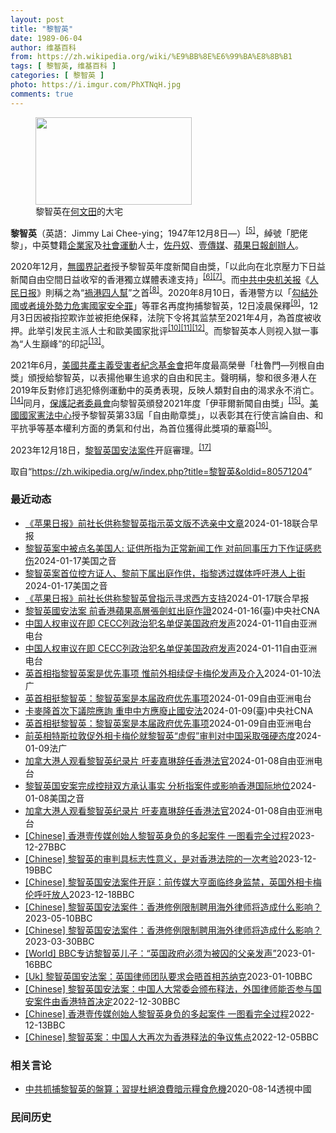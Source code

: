 ```yaml
---
layout: post
title: "黎智英"
date: 1989-06-04
author: 维基百科
from: https://zh.wikipedia.org/wiki/%E9%BB%8E%E6%99%BA%E8%8B%B1
tags: [ 黎智英, 维基百科 ]
categories: [ 黎智英 ]
photo: https://i.imgur.com/PhXTNqH.jpg
comments: true
---
```

<div class="mw-content-ltr mw-parser-output" lang="zh" dir="ltr"><div id="noteTA-97071178" class="noteTA"><div class="noteTA-group"><div data-noteta-group-source="module" data-noteta-group="IT"></div></div><div class="noteTA-local"><div data-noteta-code="zh:巧克力; zh-tw:巧克力; zh-hk:朱古力; zh-cn:巧克力;"></div><div data-noteta-code="zh-tw:黑道; zh-hk:黑社會; zh-cn:黑社会;"></div><div data-noteta-code="zh-tw:飯店; zh-hk:酒店; zh-cn:饭店;"></div><div data-noteta-code="zh-tw:伍佛維茲; zh-hk:沃夫維茲 ;zh-cn:沃尔福威茨;"></div></div></div>

<figure typeof="mw:File/Thumb"><a href="/wiki/File:Jimmy_Lai_Chee-ying_home_in_Ho_Man_Tin_20200418.png" class="mw-file-description"><img src="//upload.wikimedia.org/wikipedia/commons/thumb/9/9f/Jimmy_Lai_Chee-ying_home_in_Ho_Man_Tin_20200418.png/250px-Jimmy_Lai_Chee-ying_home_in_Ho_Man_Tin_20200418.png" decoding="async" width="250" height="140" class="mw-file-element" srcset="//upload.wikimedia.org/wikipedia/commons/thumb/9/9f/Jimmy_Lai_Chee-ying_home_in_Ho_Man_Tin_20200418.png/375px-Jimmy_Lai_Chee-ying_home_in_Ho_Man_Tin_20200418.png 1.5x, //upload.wikimedia.org/wikipedia/commons/thumb/9/9f/Jimmy_Lai_Chee-ying_home_in_Ho_Man_Tin_20200418.png/500px-Jimmy_Lai_Chee-ying_home_in_Ho_Man_Tin_20200418.png 2x" data-file-width="861" data-file-height="481"></a><figcaption>黎智英在<a href="/wiki/%E4%BD%95%E6%96%87%E7%94%B0" title="何文田">何文田</a>的大宅</figcaption></figure>
<p><b>黎智英</b>（英語：<span lang="en">Jimmy Lai Chee-ying</span>；1947年12月8日<span class="useeditintro" title="Template:BLP editintro">—</span>）<sup id="cite_ref-8" class="reference"><a href="#cite_note-8">[5]</a></sup>，綽號「肥佬黎」，中英雙籍<a href="/wiki/%E4%BC%81%E4%B8%9A%E5%AE%B6" title="企业家">企業家</a>及<a href="/wiki/%E7%A4%BE%E6%9C%83%E9%81%8B%E5%8B%95" title="社會運動">社會運動</a>人士，<a href="/wiki/%E4%BD%90%E4%B8%B9%E5%A5%B4" title="佐丹奴">佐丹奴</a>、<a href="/wiki/%E5%A3%B9%E5%82%B3%E5%AA%92" title="壹傳媒">壹傳媒</a>、<a href="/wiki/%E8%98%8B%E6%9E%9C%E6%97%A5%E5%A0%B1_(%E9%A6%99%E6%B8%AF)" title="蘋果日報 (香港)">蘋果日報</a><a href="/wiki/%E5%89%B5%E8%BE%A6%E4%BA%BA" class="mw-redirect" title="創辦人">創辦人</a>。
</p><p>2020年12月，<a href="/wiki/%E7%84%A1%E5%9C%8B%E7%95%8C%E8%A8%98%E8%80%85" class="mw-redirect" title="無國界記者">無國界記者</a>授予黎智英年度新聞自由獎，「以此向在北京壓力下日益新聞自由空間日益收窄的香港獨立媒體表達支持」<sup id="cite_ref-9" class="reference"><a href="#cite_note-9">[6]</a></sup><sup id="cite_ref-10" class="reference"><a href="#cite_note-10">[7]</a></sup>。而<a href="/wiki/%E4%B8%AD%E5%85%B1%E4%B8%AD%E5%A4%AE%E6%9C%BA%E5%85%B3%E6%8A%A5" title="中共中央机关报">中共中央机关报</a>《<a href="/wiki/%E4%BA%BA%E6%B0%91%E6%97%A5%E6%8A%A5" title="人民日报">人民日报</a>》則稱之為“<a href="/wiki/%E7%A5%B8%E6%B8%AF%E5%9B%9B%E4%BA%BA%E5%B8%AE" title="祸港四人帮">禍港四人幫</a>”之首<sup id="cite_ref-王平2019_11-0" class="reference"><a href="#cite_note-王平2019-11">[8]</a></sup>。2020年8月10日，香港警方以「<a href="/wiki/%E4%B8%AD%E8%8F%AF%E4%BA%BA%E6%B0%91%E5%85%B1%E5%92%8C%E5%9C%8B%E9%A6%99%E6%B8%AF%E7%89%B9%E5%88%A5%E8%A1%8C%E6%94%BF%E5%8D%80%E7%B6%AD%E8%AD%B7%E5%9C%8B%E5%AE%B6%E5%AE%89%E5%85%A8%E6%B3%95" title="中華人民共和國香港特別行政區維護國家安全法">勾結外國或者境外勢力危害國家安全罪</a>」等罪名再度拘捕黎智英，12日凌晨保釋<sup id="cite_ref-auto_12-0" class="reference"><a href="#cite_note-auto-12">[9]</a></sup>，12月3日因被指控欺诈並被拒绝保释，法院下令将其监禁至2021年4月，為首度被收押。此举引发民主派人士和歐美國家批评<sup id="cite_ref-13" class="reference"><a href="#cite_note-13">[10]</a></sup><sup id="cite_ref-14" class="reference"><a href="#cite_note-14">[11]</a></sup><sup id="cite_ref-over100_15-0" class="reference"><a href="#cite_note-over100-15">[12]</a></sup>。而黎智英本人则视入獄一事為“人生巔峰”的印記<sup id="cite_ref-16" class="reference"><a href="#cite_note-16">[13]</a></sup>。
</p><p>2021年6月，<a href="/wiki/%E5%85%B1%E7%94%A2%E4%B8%BB%E7%BE%A9%E5%8F%97%E9%9B%A3%E8%80%85%E7%B4%80%E5%BF%B5%E5%9F%BA%E9%87%91%E6%9C%83" title="共產主義受難者紀念基金會">美國共產主義受害者紀念基金會</a>把年度最高榮譽「杜魯門—列根自由獎」頒授給黎智英，以表揚他畢生追求的自由和民主。聲明稱，黎和很多港人在2019年反對修訂逃犯條例運動中的英勇表現，反映人類對自由的渴求永不消亡。<sup id="cite_ref-17" class="reference"><a href="#cite_note-17">[14]</a></sup>同月，<a href="/wiki/%E4%BF%9D%E8%AD%B7%E8%A8%98%E8%80%85%E5%A7%94%E5%93%A1%E6%9C%83" title="保護記者委員會">保護記者委員會</a>向黎智英頒發2021年度「伊菲爾新聞自由獎」<sup id="cite_ref-18" class="reference"><a href="#cite_note-18">[15]</a></sup>。<a href="/wiki/%E5%9C%8B%E5%AE%B6%E6%86%B2%E6%B3%95%E4%B8%AD%E5%BF%83" title="國家憲法中心">美國國家憲法中心</a>授予黎智英第33屆「自由勛章獎」，以表彰其在行使言論自由、和平抗爭等基本權利方面的勇氣和付出，為首位獲得此獎項的華裔<sup id="cite_ref-19" class="reference"><a href="#cite_note-19">[16]</a></sup>。
</p><p>2023年12月18日，<a href="/w/index.php?title=%E9%BB%8E%E6%99%BA%E8%8B%B1%E5%9B%BD%E5%AE%89%E6%B3%95%E6%A1%88%E4%BB%B6&amp;action=edit&amp;redlink=1" class="new" title="黎智英国安法案件（页面不存在）">黎智英国安法案件</a>开庭審理。<sup id="cite_ref-20" class="reference"><a href="#cite_note-20">[17]</a></sup>
</p>
<meta property="mw:PageProp/toc">
</div><!--esi <esi:include src="/esitest-fa8a495983347898/content" /> --><noscript><img src="https://login.wikimedia.org/wiki/Special:CentralAutoLogin/start?type=1x1" alt="" width="1" height="1" style="border: none; position: absolute;"></noscript>
<div class="printfooter" data-nosnippet="">取自“<a dir="ltr" href="https://zh.wikipedia.org/w/index.php?title=黎智英&amp;oldid=80571204">https://zh.wikipedia.org/w/index.php?title=黎智英&amp;oldid=80571204</a>”</div><div id="recent-news"><h3>最近动态</h3><ul><li><a href="https://nodebe4.github.io/waimei/2024-01-18/%E8%8B%B9%E6%9E%9C%E6%97%A5%E6%8A%A5-%E5%89%8D%E7%A4%BE%E9%95%BF%E4%BE%9B%E7%A7%B0%E9%BB%8E%E6%99%BA%E8%8B%B1%E6%8C%87%E7%A4%BA%E8%8B%B1%E6%96%87%E7%89%88%E4%B8%8D%E9%80%89%E4%BA%B2%E4%B8%AD%E6%96%87%E7%AB%A0" title="《苹果日报》前社长供称黎智英指示英文版不选亲中文章—— 壹传媒集团创办人黎智英案继续审理，《苹果日报》前社长张剑虹出庭作供称，黎智英曾指示《苹果日报》的英文版不要选登亲中文章。 综合《明报》和《...">《苹果日报》前社长供称黎智英指示英文版不选亲中文章</a><time>2024-01-18</time><a class="tag">联合早报</a></li>
<li><a href="https://nodebe4.github.io/waimei/2024-01-17/%E9%BB%8E%E6%99%BA%E8%8B%B1%E6%A1%88%E4%B8%AD%E8%A2%AB%E7%82%B9%E5%90%8D%E7%BE%8E%E5%9B%BD%E4%BA%BA-%E8%AF%81%E4%BE%9B%E6%89%80%E6%8C%87%E4%B8%BA%E6%AD%A3%E5%B8%B8%E6%96%B0%E9%97%BB%E5%B7%A5%E4%BD%9C-%E5%AF%B9%E5%89%8D%E5%90%8C%E4%BA%8B%E5%8E%8B%E5%8A%9B%E4%B8%8B%E4%BD%9C%E8%AF%81%E6%84%9F%E6%82%B2%E4%BC%A4" title="黎智英案中被点名美国人: 证供所指为正常新闻工作 对前同事压力下作证感悲伤—— Wed, 17 Jan 2024 22:39:19 GMT 资料照片: 2023年12月18日《苹果日报》创办人黎...">黎智英案中被点名美国人: 证供所指为正常新闻工作 对前同事压力下作证感悲伤</a><time>2024-01-17</time><a class="tag">美国之音</a></li>
<li><a href="https://nodebe4.github.io/waimei/2024-01-17/%E9%BB%8E%E6%99%BA%E8%8B%B1%E6%A1%88%E9%A6%96%E4%BD%8D%E6%8E%A7%E6%96%B9%E8%AF%81%E4%BA%BA-%E9%BB%8E%E5%89%8D%E4%B8%8B%E5%B1%9E%E5%87%BA%E5%BA%AD%E4%BD%9C%E4%BE%9B-%E6%8C%87%E9%BB%8E%E9%80%8F%E8%BF%87%E5%AA%92%E4%BD%93%E5%91%BC%E5%90%81%E6%B8%AF%E4%BA%BA%E4%B8%8A%E8%A1%97" title="黎智英案首位控方证人、黎前下属出庭作供，指黎透过媒体呼吁港人上街—— Wed, 17 Jan 2024 14:07:21 GMT 资料照：香港警察在正在审理香港壹传媒创办人黎智英案的香港西九龙法...">黎智英案首位控方证人、黎前下属出庭作供，指黎透过媒体呼吁港人上街</a><time>2024-01-17</time><a class="tag">美国之音</a></li>
<li><a href="https://nodebe4.github.io/waimei/2024-01-17/%E8%8B%B9%E6%9E%9C%E6%97%A5%E6%8A%A5-%E5%89%8D%E7%A4%BE%E9%95%BF%E4%BE%9B%E7%A7%B0%E9%BB%8E%E6%99%BA%E8%8B%B1%E6%9B%BE%E6%8C%87%E7%A4%BA%E5%AF%BB%E6%B1%82%E8%A5%BF%E6%96%B9%E6%94%AF%E6%8C%81" title="《苹果日报》前社长供称黎智英曾指示寻求西方支持—— 壹传媒集团创办人黎智英案有新进展，《苹果日报》前社长张剑虹出庭作供称，黎智英曾指示通过报纸寻求西方的关注和支持，甚至制裁。 综合《明报》和香港...">《苹果日报》前社长供称黎智英曾指示寻求西方支持</a><time>2024-01-17</time><a class="tag">联合早报</a></li>
<li><a href="https://nodebe4.github.io/waimei/2024-01-16/%E9%BB%8E%E6%99%BA%E8%8B%B1%E5%9C%8B%E5%AE%89%E6%B3%95%E6%A1%88-%E5%89%8D%E9%A6%99%E6%B8%AF%E8%98%8B%E6%9E%9C%E9%AB%98%E5%B1%A4%E5%BC%B5%E5%8A%8D%E8%99%B9%E5%87%BA%E5%BA%AD%E4%BD%9C%E8%AD%89" title="黎智英國安法案 前香港蘋果高層張劍虹出庭作證—— （中央社記者張謙香港17日電）香港壹傳媒集團創辦人黎智英及其經營的3家公司涉嫌違反國安法的案件今天續審，前蘋果日報高層張劍虹首次以從犯證人身分出...">黎智英國安法案 前香港蘋果高層張劍虹出庭作證</a><time>2024-01-16</time><a class="tag">(臺)中央社CNA</a></li>
<li><a href="https://nodebe4.github.io/waimei/2024-01-11/%E4%B8%AD%E5%9B%BD%E4%BA%BA%E6%9D%83%E5%AE%A1%E8%AE%AE%E5%9C%A8%E5%8D%B3-CECC%E5%88%97%E6%94%BF%E6%B2%BB%E7%8A%AF%E5%90%8D%E5%8D%95%E4%BF%83%E7%BE%8E%E5%9B%BD%E6%94%BF%E5%BA%9C%E5%8F%91%E5%A3%B0" title="中国人权审议在即 CECC列政治犯名单促美国政府发声—— 美国CECC发布一份涵盖36人的名单，包括传媒大亨黎智英（左）、社运人士黄之锋（中），以及支联会前副主席邹幸彤（右）。 RFA组推特图 ...">中国人权审议在即 CECC列政治犯名单促美国政府发声</a><time>2024-01-11</time><a class="tag">自由亚洲电台</a></li>
<li><a href="https://nodebe4.github.io/waimei/2024-01-11/%E4%B8%AD%E5%9B%BD%E4%BA%BA%E6%9D%83%E5%AE%A1%E8%AE%AE%E5%9C%A8%E5%8D%B3-CECC%E5%88%97%E6%94%BF%E6%B2%BB%E7%8A%AF%E5%90%8D%E5%8D%95%E4%BF%83%E7%BE%8E%E5%9B%BD%E6%94%BF%E5%BA%9C%E5%8F%91%E5%A3%B0" title="中国人权审议在即 CECC列政治犯名单促美国政府发声—— 美国CECC发布一份涵盖36人的名单，包括传媒大亨黎智英（左）、社运人士黄之锋（中），以及支联会前副主席邹幸彤（右）。 RFA组推特图 ...">中国人权审议在即 CECC列政治犯名单促美国政府发声</a><time>2024-01-11</time><a class="tag">自由亚洲电台</a></li>
<li><a href="https://nodebe4.github.io/waimei/2024-01-10/%E8%8B%B1%E9%A6%96%E7%9B%B8%E6%8C%87%E9%BB%8E%E6%99%BA%E8%8B%B1%E6%A1%88%E6%98%AF%E4%BC%98%E5%85%88%E4%BA%8B%E9%A1%B9-%E6%83%9F%E5%89%8D%E5%A4%96%E7%9B%B8%E7%BB%AD%E4%BF%83%E5%8D%A1%E6%A2%85%E4%BC%A6%E5%8F%91%E5%A3%B0%E5%8F%8A%E4%BB%8B%E5%85%A5" title="英首相指黎智英案是优先事项 惟前外相续促卡梅伦发声及介入—— 10/01/2024 - 09:20 英国首相辛伟诚在香港传媒大亨黎智英被控「串谋勾结外国势力」一案开审后翌日，覆函前港督彭定康，强...">英首相指黎智英案是优先事项 惟前外相续促卡梅伦发声及介入</a><time>2024-01-10</time><a class="tag">法广</a></li>
<li><a href="https://nodebe4.github.io/waimei/2024-01-09/%E8%8B%B1%E9%A6%96%E7%9B%B8%E6%8C%BA%E9%BB%8E%E6%99%BA%E8%8B%B1-%E9%BB%8E%E6%99%BA%E8%8B%B1%E6%A1%88%E6%98%AF%E6%9C%AC%E5%B1%8A%E6%94%BF%E5%BA%9C%E4%BC%98%E5%85%88%E4%BA%8B%E9%A1%B9" title="英首相挺黎智英：黎智英案是本届政府优先事项—— 英国首相苏纳克在黎智英案件开审后首度发声，赞扬黎智英是“言论自由的捍卫者”。 法新社图片 香港传媒大亨黎智英被控&quot;串谋勾结外国势力&amp;qu...">英首相挺黎智英：黎智英案是本届政府优先事项</a><time>2024-01-09</time><a class="tag">自由亚洲电台</a></li>
<li><a href="https://nodebe4.github.io/waimei/2024-01-09/%E5%8D%A1%E9%BA%A5%E9%9A%86%E9%A6%96%E6%AC%A1%E4%B8%8B%E8%AD%B0%E9%99%A2%E6%87%89%E8%A9%A2-%E9%87%8D%E7%94%B3%E4%B8%AD%E6%96%B9%E6%87%89%E5%BB%A2%E6%AD%A2%E5%9C%8B%E5%AE%89%E6%B3%95" title="卡麥隆首次下議院應詢 重申中方應廢止國安法—— （中央社記者陳韻聿倫敦9日專電）英國外相卡麥隆今天接受國會下議院外交事務委員會業務質詢，期間針對「黎智英案」重申中國應廢止國家安全法、黎智英遭遇的...">卡麥隆首次下議院應詢 重申中方應廢止國安法</a><time>2024-01-09</time><a class="tag">(臺)中央社CNA</a></li>
<li><a href="https://nodebe4.github.io/waimei/2024-01-09/%E8%8B%B1%E9%A6%96%E7%9B%B8%E6%8C%BA%E9%BB%8E%E6%99%BA%E8%8B%B1-%E9%BB%8E%E6%99%BA%E8%8B%B1%E6%A1%88%E6%98%AF%E6%9C%AC%E5%B1%8A%E6%94%BF%E5%BA%9C%E4%BC%98%E5%85%88%E4%BA%8B%E9%A1%B9" title="英首相挺黎智英：黎智英案是本届政府优先事项—— 英国首相苏纳克在黎智英案件开审后首度发声，赞扬黎智英是“言论自由的捍卫者”。 法新社图片 香港传媒大亨黎智英被控&quot;串谋勾结外国势力&amp;qu...">英首相挺黎智英：黎智英案是本届政府优先事项</a><time>2024-01-09</time><a class="tag">自由亚洲电台</a></li>
<li><a href="https://nodebe4.github.io/waimei/2024-01-09/%E5%89%8D%E8%8B%B1%E7%9B%B8%E7%89%B9%E6%96%AF%E6%8B%89%E6%95%A6%E4%BF%83%E5%A4%96%E7%9B%B8%E5%8D%A1%E6%A2%85%E4%BC%A6%E5%B0%B1%E9%BB%8E%E6%99%BA%E8%8B%B1-%E8%99%9A%E5%81%87-%E5%AE%A1%E5%88%A4%E5%AF%B9%E4%B8%AD%E5%9B%BD%E9%87%87%E5%8F%96%E5%BC%BA%E7%A1%AC%E6%80%81%E5%BA%A6" title="前英相特斯拉敦促外相卡梅伦就黎智英“虚假”审判对中国采取强硬态度—— 09/01/2024 - 19:11 《政客》消息说，两名英国公民在香港民主人士黎智英（Jimmy Lai）的争议性审判中被...">前英相特斯拉敦促外相卡梅伦就黎智英“虚假”审判对中国采取强硬态度</a><time>2024-01-09</time><a class="tag">法广</a></li>
<li><a href="https://nodebe4.github.io/waimei/2024-01-08/%E5%8A%A0%E6%8B%BF%E5%A4%A7%E6%B8%AF%E4%BA%BA%E8%A7%82%E7%9C%8B%E9%BB%8E%E6%99%BA%E8%8B%B1%E7%BA%AA%E5%BD%95%E7%89%87-%E5%90%81%E9%BA%A6%E5%98%89%E7%90%B3%E8%BE%9E%E4%BB%BB%E9%A6%99%E6%B8%AF%E6%B3%95%E5%AE%98" title="加拿大港人观看黎智英纪录片 吁麦嘉琳辞任香港法官—— 加拿大港人关注黎智英和其他被关押的政治犯，呼吁加拿大政府施压港府释放他们。 记者柳飞拍摄 黎智英案继续在香港审理中，加拿大香港社区持续关注黎...">加拿大港人观看黎智英纪录片 吁麦嘉琳辞任香港法官</a><time>2024-01-08</time><a class="tag">自由亚洲电台</a></li>
<li><a href="https://nodebe4.github.io/waimei/2024-01-08/%E9%BB%8E%E6%99%BA%E8%8B%B1%E5%9B%BD%E5%AE%89%E6%A1%88%E5%AE%8C%E6%88%90%E6%8E%A7%E8%BE%A9%E5%8F%8C%E6%96%B9%E6%89%BF%E8%AE%A4%E4%BA%8B%E5%AE%9E-%E5%88%86%E6%9E%90%E6%8C%87%E6%A1%88%E4%BB%B6%E6%88%96%E5%BD%B1%E5%93%8D%E9%A6%99%E6%B8%AF%E5%9B%BD%E9%99%85%E5%9C%B0%E4%BD%8D" title="黎智英国安案完成控辩双方承认事实 分析指案件或影响香港国际地位—— Mon, 08 Jan 2024 20:56:32 GMT 香港壹传媒创办人黎智英妻子(左)与美国Acton Institut...">黎智英国安案完成控辩双方承认事实 分析指案件或影响香港国际地位</a><time>2024-01-08</time><a class="tag">美国之音</a></li>
<li><a href="https://nodebe4.github.io/waimei/2024-01-08/%E5%8A%A0%E6%8B%BF%E5%A4%A7%E6%B8%AF%E4%BA%BA%E8%A7%82%E7%9C%8B%E9%BB%8E%E6%99%BA%E8%8B%B1%E7%BA%AA%E5%BD%95%E7%89%87-%E5%90%81%E9%BA%A6%E5%98%89%E7%90%B3%E8%BE%9E%E4%BB%BB%E9%A6%99%E6%B8%AF%E6%B3%95%E5%AE%98" title="加拿大港人观看黎智英纪录片 吁麦嘉琳辞任香港法官—— 加拿大港人关注黎智英和其他被关押的政治犯，呼吁加拿大政府施压港府释放他们。 (记者柳飞拍摄) 黎智英案继续在香港审理中，加拿大香港社区持续关...">加拿大港人观看黎智英纪录片 吁麦嘉琳辞任香港法官</a><time>2024-01-08</time><a class="tag">自由亚洲电台</a></li>
<li><a href="https://nodebe4.github.io/waimei/2023-12-27/Chinese-%E9%A6%99%E6%B8%AF%E5%A3%B9%E4%BC%A0%E5%AA%92%E5%88%9B%E5%A7%8B%E4%BA%BA%E9%BB%8E%E6%99%BA%E8%8B%B1%E8%BA%AB%E8%B4%9F%E7%9A%84%E5%A4%9A%E8%B5%B7%E6%A1%88%E4%BB%B6-%E4%B8%80%E5%9B%BE%E7%9C%8B%E5%AE%8C%E5%85%A8%E8%BF%87%E7%A8%8B" title="[Chinese] 香港壹传媒创始人黎智英身负的多起案件 一图看完全过程—— 香港壹传媒创始人黎智英身负的多起案件 一图看完全过程 2022年12月10日 最近更新： 2023年12月28日 图...">[Chinese] 香港壹传媒创始人黎智英身负的多起案件 一图看完全过程</a><time>2023-12-27</time><a class="tag">BBC</a></li>
<li><a href="https://nodebe4.github.io/waimei/2023-12-19/Chinese-%E9%BB%8E%E6%99%BA%E8%8B%B1%E7%9A%84%E5%AE%A1%E5%88%A4%E5%85%B7%E6%A0%87%E5%BF%97%E6%80%A7%E6%84%8F%E4%B9%89-%E6%98%AF%E5%AF%B9%E9%A6%99%E6%B8%AF%E6%B3%95%E9%99%A2%E7%9A%84%E4%B8%80%E6%AC%A1%E8%80%83%E9%AA%8C" title="[Chinese] 黎智英的审判具标志性意义，是对香港法院的一次考验—— 黎智英的审判具标志性意义，是对香港法院的一次考验 毛远扬（Frances Mao） BBC记者 2023年12月19日 ...">[Chinese] 黎智英的审判具标志性意义，是对香港法院的一次考验</a><time>2023-12-19</time><a class="tag">BBC</a></li>
<li><a href="https://nodebe4.github.io/waimei/2023-12-18/Chinese-%E9%BB%8E%E6%99%BA%E8%8B%B1%E5%9B%BD%E5%AE%89%E6%B3%95%E6%A1%88%E4%BB%B6%E5%BC%80%E5%BA%AD-%E5%89%8D%E4%BC%A0%E5%AA%92%E5%A4%A7%E4%BA%A8%E9%9D%A2%E4%B8%B4%E7%BB%88%E8%BA%AB%E7%9B%91%E7%A6%81-%E8%8B%B1%E5%9B%BD%E5%A4%96%E7%9B%B8%E5%8D%A1%E6%A2%85%E4%BC%A6%E5%91%BC%E5%90%81%E6%94%BE%E4%BA%BA" title="[Chinese] 黎智英国安法案件开庭：前传媒大亨面临终身监禁，英国外相卡梅伦呼吁放人—— 黎智英国安法案件开庭：前传媒大亨面临终身监禁，英国外相卡梅伦呼吁放人 2023年12月18日 图像来...">[Chinese] 黎智英国安法案件开庭：前传媒大亨面临终身监禁，英国外相卡梅伦呼吁放人</a><time>2023-12-18</time><a class="tag">BBC</a></li>
<li><a href="https://nodebe4.github.io/waimei/2023-05-10/Chinese-%E9%BB%8E%E6%99%BA%E8%8B%B1%E5%9B%BD%E5%AE%89%E6%B3%95%E6%A1%88%E4%BB%B6-%E9%A6%99%E6%B8%AF%E4%BF%AE%E4%BE%8B%E9%99%90%E5%88%B6%E8%81%98%E7%94%A8%E6%B5%B7%E5%A4%96%E5%BE%8B%E5%B8%88%E5%B0%86%E9%80%A0%E6%88%90%E4%BB%80%E4%B9%88%E5%BD%B1%E5%93%8D" title="[Chinese] 黎智英国安法案件：香港修例限制聘用海外律师将造成什么影响？—— 黎智英国安法案件：香港修例限制聘用海外律师将造成什么影响？ 2023年3月31日 最近更新： 2023年5月1...">[Chinese] 黎智英国安法案件：香港修例限制聘用海外律师将造成什么影响？</a><time>2023-05-10</time><a class="tag">BBC</a></li>
<li><a href="https://nodebe4.github.io/waimei/2023-03-30/Chinese-%E9%BB%8E%E6%99%BA%E8%8B%B1%E5%9B%BD%E5%AE%89%E6%B3%95%E6%A1%88%E4%BB%B6-%E9%A6%99%E6%B8%AF%E4%BF%AE%E4%BE%8B%E9%99%90%E5%88%B6%E8%81%98%E7%94%A8%E6%B5%B7%E5%A4%96%E5%BE%8B%E5%B8%88%E5%B0%86%E9%80%A0%E6%88%90%E4%BB%80%E4%B9%88%E5%BD%B1%E5%93%8D" title="[Chinese] 黎智英国安法案件：香港修例限制聘用海外律师将造成什么影响？—— 黎智英国安法案件：香港修例限制聘用海外律师将造成什么影响？ 2023年3月31日 图像来源，Reuters 图...">[Chinese] 黎智英国安法案件：香港修例限制聘用海外律师将造成什么影响？</a><time>2023-03-30</time><a class="tag">BBC</a></li>
<li><a href="https://nodebe4.github.io/waimei/2023-01-16/World-BBC%E4%B8%93%E8%AE%BF%E9%BB%8E%E6%99%BA%E8%8B%B1%E5%84%BF%E5%AD%90-%E8%8B%B1%E5%9B%BD%E6%94%BF%E5%BA%9C%E5%BF%85%E9%A1%BB%E4%B8%BA%E8%A2%AB%E5%9B%9A%E7%9A%84%E7%88%B6%E4%BA%B2%E5%8F%91%E5%A3%B0" title="[World] BBC专访黎智英儿子：“英国政府必须为被囚的父亲发声”—— BBC专访黎智英儿子：“英国政府必须为被囚的父亲发声” 你的器材不支持播放多媒体材料 BBC专访黎智英儿子：“英国政府...">[World] BBC专访黎智英儿子：“英国政府必须为被囚的父亲发声”</a><time>2023-01-16</time><a class="tag">BBC</a></li>
<li><a href="https://nodebe4.github.io/waimei/2023-01-10/Uk-%E9%BB%8E%E6%99%BA%E8%8B%B1%E5%9B%BD%E5%AE%89%E6%B3%95%E6%A1%88-%E8%8B%B1%E5%9B%BD%E5%BE%8B%E5%B8%88%E5%9B%A2%E9%98%9F%E8%A6%81%E6%B1%82%E4%BC%9A%E6%99%A4%E9%A6%96%E7%9B%B8%E8%8B%8F%E7%BA%B3%E5%85%8B" title="[Uk] 黎智英国安法案：英国律师团队要求会晤首相苏纳克—— 黎智英国安法案：英国律师团队要求会晤首相苏纳克 丹尼（Danny Vincent） BBC记者　香港报道 2023年1月10日 图像...">[Uk] 黎智英国安法案：英国律师团队要求会晤首相苏纳克</a><time>2023-01-10</time><a class="tag">BBC</a></li>
<li><a href="https://nodebe4.github.io/waimei/2022-12-30/Chinese-%E9%BB%8E%E6%99%BA%E8%8B%B1%E5%9B%BD%E5%AE%89%E6%B3%95%E6%A1%88-%E4%B8%AD%E5%9B%BD%E4%BA%BA%E5%A4%A7%E5%B8%B8%E5%A7%94%E4%BC%9A%E9%A2%81%E5%B8%83%E9%87%8A%E6%B3%95-%E5%A4%96%E5%9B%BD%E5%BE%8B%E5%B8%88%E8%83%BD%E5%90%A6%E5%8F%82%E4%B8%8E%E5%9B%BD%E5%AE%89%E6%A1%88%E4%BB%B6%E7%94%B1%E9%A6%99%E6%B8%AF%E7%89%B9%E9%A6%96%E5%86%B3%E5%AE%9A" title="[Chinese] 黎智英国安法案：中国人大常委会颁布释法，外国律师能否参与国安案件由香港特首决定—— 黎智英国安法案：中国人大常委会颁布释法，外国律师能否参与国安案件由香港特首决定 2022年...">[Chinese] 黎智英国安法案：中国人大常委会颁布释法，外国律师能否参与国安案件由香港特首决定</a><time>2022-12-30</time><a class="tag">BBC</a></li>
<li><a href="https://nodebe4.github.io/waimei/2022-12-13/Chinese-%E9%A6%99%E6%B8%AF%E5%A3%B9%E4%BC%A0%E5%AA%92%E5%88%9B%E5%A7%8B%E4%BA%BA%E9%BB%8E%E6%99%BA%E8%8B%B1%E8%BA%AB%E8%B4%9F%E7%9A%84%E5%A4%9A%E8%B5%B7%E6%A1%88%E4%BB%B6-%E4%B8%80%E5%9B%BE%E7%9C%8B%E5%AE%8C%E5%85%A8%E8%BF%87%E7%A8%8B" title="[Chinese] 香港壹传媒创始人黎智英身负的多起案件 一图看完全过程—— 香港壹传媒创始人黎智英身负的多起案件 一图看完全过程 2022年12月10日 最近更新： 2022年12月13日 图...">[Chinese] 香港壹传媒创始人黎智英身负的多起案件 一图看完全过程</a><time>2022-12-13</time><a class="tag">BBC</a></li>
<li><a href="https://nodebe4.github.io/waimei/2022-12-05/Chinese-%E9%BB%8E%E6%99%BA%E8%8B%B1%E6%A1%88-%E4%B8%AD%E5%9B%BD%E4%BA%BA%E5%A4%A7%E5%86%8D%E6%AC%A1%E4%B8%BA%E9%A6%99%E6%B8%AF%E9%87%8A%E6%B3%95%E7%9A%84%E4%BA%89%E8%AE%AE%E7%84%A6%E7%82%B9" title="[Chinese] 黎智英案：中国人大再次为香港释法的争议焦点—— 黎智英案：中国人大再次为香港释法的争议焦点 2022年12月6日 图像来源，EPA 图像加注文字， 黎智英自2020年底起被收...">[Chinese] 黎智英案：中国人大再次为香港释法的争议焦点</a><time>2022-12-05</time><a class="tag">BBC</a></li>
</ul></div><div id="open-opinion"><h3>相关言论</h3><ul><li><a href="https://nodebe4.github.io/opinion/2020-08-14/%E4%B8%AD%E5%85%B1%E6%8A%93%E6%8D%95%E9%BB%8E%E6%99%BA%E8%8B%B1%E7%9A%84%E7%9B%A4%E7%AE%97-%E7%BF%92%E6%8F%90%E6%9D%9C%E7%B5%95%E6%B5%AA%E8%B2%BB%E6%9A%97%E7%A4%BA%E7%B3%A7%E9%A3%9F%E5%8D%B1%E6%A9%9F/" title="透視中國">中共抓捕黎智英的盤算；習提杜絕浪費暗示糧食危機</a><time>2020-08-14</time><a class="tag">透視中國</a></li>
</ul></div><div id="mjls-record"><h3>民间历史</h3><ul></ul></div>